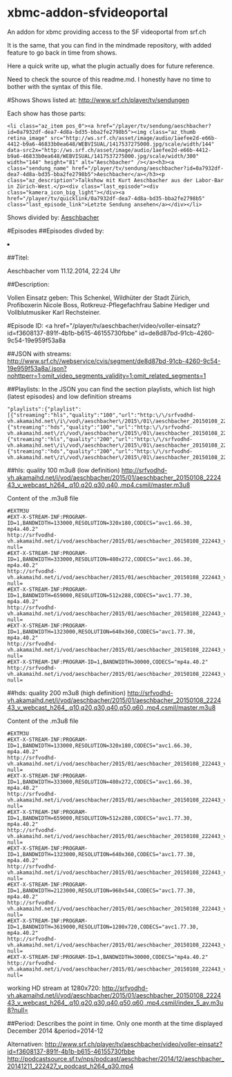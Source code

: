 # xbmc-addon-sfvideoportal
An addon for xbmc providing access to the SF videoportal from srf.ch

It is the same, that you can find in the mindmade repository, with added feature to go back in time from shows.

Here a quick write up, what the plugin actually does for future reference. 

Need to check the source of this readme.md. I honestly have no time to bother with the syntax of this file.

#Shows
Shows listed at: 
http://www.srf.ch/player/tv/sendungen

Each show has those parts:
~~~~~~~~~~~~~~~~~~~~~~~~~~~~~~~~~
<li class="az_item pos_0"><a href="/player/tv/sendung/aeschbacher?id=0a7932df-dea7-4d8a-bd35-bba2fe2798b5"><img class="az_thumb retina_image" src="http://ws.srf.ch/asset/image/audio/1aefee2d-e66b-4412-b9a6-46833b0ea648/WEBVISUAL/1417537275000.jpg/scale/width/144" data-src2x="http://ws.srf.ch/asset/image/audio/1aefee2d-e66b-4412-b9a6-46833b0ea648/WEBVISUAL/1417537275000.jpg/scale/width/300" width="144" height="81" alt="Aeschbacher" /></a><h3><a class="sendung_name" href="/player/tv/sendung/aeschbacher?id=0a7932df-dea7-4d8a-bd35-bba2fe2798b5">Aeschbacher</a></h3><p class="az_description">Talkshow mit Kurt Aeschbacher aus der Labor-Bar in Zürich-West.</p><div class="last_episode"><div class="kamera_icon_big_light"></div><a href="/player/tv/quicklink/0a7932df-dea7-4d8a-bd35-bba2fe2798b5" class="last_episode_link">Letzte Sendung ansehen</a></div></li>
~~~~~~~~~~~~~~~~~~~~~~~~~~~~~~~~~

Shows divided by:
 <a class="sendung_name" href="/player/tv/sendung/aeschbacher?id=0a7932df-dea7-4d8a-bd35-bba2fe2798b5">Aeschbacher</a>


#Episodes
##Episodes divded by:
<li class="sendung_item">

##Titel:
<div class="title_date">Aeschbacher vom 11.12.2014, 22:24 Uhr</div>

##Description:
<div class="description">Vollen Einsatz geben: This Schenkel, Wildhüter der Stadt Zürich, Profiboxerin Nicole Boss, Rotkreuz-Pflegefachfrau Sabine Hediger und Vollblutmusiker Karl Rechsteiner. </div>

#Episode ID:
<a href="/player/tv/aeschbacher/video/voller-einsatz?id=f3608137-891f-4b1b-b615-46155730fbbe"
id=de8d87bd-91cb-4260-9c54-19e959f53a8a

##JSON with streams:
http://www.srf.ch//webservice/cvis/segment/de8d87bd-91cb-4260-9c54-19e959f53a8a/.json?nohttperr=1;omit_video_segments_validity=1;omit_related_segments=1

##Playlists:
In the JSON you can find the section playlists, which list high (latest episodes) and low definition streams
~~~~~~~~~~~~~~~~~~~~~~~~~~~~~~~~~
"playlists":{"playlist":[{"streaming":"hls","quality":"100","url":"http:\/\/srfvodhd-vh.akamaihd.net\/i\/vod\/aeschbacher\/2015\/01\/aeschbacher_20150108_222443_v_webcast_h264_,q10,q20,q30,q40,.mp4.csmil\/master.m3u8"},{"streaming":"hds","quality":"100","url":"http:\/\/srfvodhd-vh.akamaihd.net\/z\/vod\/aeschbacher\/2015\/01\/aeschbacher_20150108_222443_v_webcast_h264_,q10,q20,q30,q40,.mp4.csmil\/manifest.f4m"},{"streaming":"hls","quality":"200","url":"http:\/\/srfvodhd-vh.akamaihd.net\/i\/vod\/aeschbacher\/2015\/01\/aeschbacher_20150108_222443_v_webcast_h264_,q10,q20,q30,q40,q50,q60,.mp4.csmil\/master.m3u8"},{"streaming":"hds","quality":"200","url":"http:\/\/srfvodhd-vh.akamaihd.net\/z\/vod\/aeschbacher\/2015\/01\/aeschbacher_20150108_222443_v_webcast_h264_,q10,q20,q30,q40,q50,q60,.mp4.csmil\/manifest.f4m"}]}
~~~~~~~~~~~~~~~~~~~~~~~~~~~~~~~~~


##hls: quality 100 m3u8 (low definition)
http://srfvodhd-vh.akamaihd.net/i/vod/aeschbacher/2015/01/aeschbacher_20150108_222443_v_webcast_h264_,q10,q20,q30,q40,.mp4.csmil/master.m3u8

Content of the .m3u8 file
~~~~~~~~~~~~~~~~~~~~~~~~~~~~~~~~~
#EXTM3U
#EXT-X-STREAM-INF:PROGRAM-ID=1,BANDWIDTH=133000,RESOLUTION=320x180,CODECS="avc1.66.30, mp4a.40.2"
http://srfvodhd-vh.akamaihd.net/i/vod/aeschbacher/2015/01/aeschbacher_20150108_222443_v_webcast_h264_,q10,q20,q30,q40,.mp4.csmil/index_0_av.m3u8?null=
#EXT-X-STREAM-INF:PROGRAM-ID=1,BANDWIDTH=333000,RESOLUTION=480x272,CODECS="avc1.66.30, mp4a.40.2"
http://srfvodhd-vh.akamaihd.net/i/vod/aeschbacher/2015/01/aeschbacher_20150108_222443_v_webcast_h264_,q10,q20,q30,q40,.mp4.csmil/index_1_av.m3u8?null=
#EXT-X-STREAM-INF:PROGRAM-ID=1,BANDWIDTH=659000,RESOLUTION=512x288,CODECS="avc1.77.30, mp4a.40.2"
http://srfvodhd-vh.akamaihd.net/i/vod/aeschbacher/2015/01/aeschbacher_20150108_222443_v_webcast_h264_,q10,q20,q30,q40,.mp4.csmil/index_2_av.m3u8?null=
#EXT-X-STREAM-INF:PROGRAM-ID=1,BANDWIDTH=1323000,RESOLUTION=640x360,CODECS="avc1.77.30, mp4a.40.2"
http://srfvodhd-vh.akamaihd.net/i/vod/aeschbacher/2015/01/aeschbacher_20150108_222443_v_webcast_h264_,q10,q20,q30,q40,.mp4.csmil/index_3_av.m3u8?null=
#EXT-X-STREAM-INF:PROGRAM-ID=1,BANDWIDTH=30000,CODECS="mp4a.40.2"
http://srfvodhd-vh.akamaihd.net/i/vod/aeschbacher/2015/01/aeschbacher_20150108_222443_v_webcast_h264_,q10,q20,q30,q40,.mp4.csmil/index_0_a.m3u8?null=

~~~~~~~~~~~~~~~~~~~~~~~~~~~~~~~~~


##hds: quality 200 m3u8 (high definition)
http://srfvodhd-vh.akamaihd.net/i/vod/aeschbacher/2015/01/aeschbacher_20150108_222443_v_webcast_h264_,q10,q20,q30,q40,q50,q60,.mp4.csmil/master.m3u8

Content of the .m3u8 file
~~~~~~~~~~~~~~~~~~~~~~~~~~~~~~~~~
#EXTM3U
#EXT-X-STREAM-INF:PROGRAM-ID=1,BANDWIDTH=133000,RESOLUTION=320x180,CODECS="avc1.66.30, mp4a.40.2"
http://srfvodhd-vh.akamaihd.net/i/vod/aeschbacher/2015/01/aeschbacher_20150108_222443_v_webcast_h264_,q10,q20,q30,q40,q50,q60,.mp4.csmil/index_0_av.m3u8?null=
#EXT-X-STREAM-INF:PROGRAM-ID=1,BANDWIDTH=333000,RESOLUTION=480x272,CODECS="avc1.66.30, mp4a.40.2"
http://srfvodhd-vh.akamaihd.net/i/vod/aeschbacher/2015/01/aeschbacher_20150108_222443_v_webcast_h264_,q10,q20,q30,q40,q50,q60,.mp4.csmil/index_1_av.m3u8?null=
#EXT-X-STREAM-INF:PROGRAM-ID=1,BANDWIDTH=659000,RESOLUTION=512x288,CODECS="avc1.77.30, mp4a.40.2"
http://srfvodhd-vh.akamaihd.net/i/vod/aeschbacher/2015/01/aeschbacher_20150108_222443_v_webcast_h264_,q10,q20,q30,q40,q50,q60,.mp4.csmil/index_2_av.m3u8?null=
#EXT-X-STREAM-INF:PROGRAM-ID=1,BANDWIDTH=1323000,RESOLUTION=640x360,CODECS="avc1.77.30, mp4a.40.2"
http://srfvodhd-vh.akamaihd.net/i/vod/aeschbacher/2015/01/aeschbacher_20150108_222443_v_webcast_h264_,q10,q20,q30,q40,q50,q60,.mp4.csmil/index_3_av.m3u8?null=
#EXT-X-STREAM-INF:PROGRAM-ID=1,BANDWIDTH=2123000,RESOLUTION=960x544,CODECS="avc1.77.30, mp4a.40.2"
http://srfvodhd-vh.akamaihd.net/i/vod/aeschbacher/2015/01/aeschbacher_20150108_222443_v_webcast_h264_,q10,q20,q30,q40,q50,q60,.mp4.csmil/index_4_av.m3u8?null=
#EXT-X-STREAM-INF:PROGRAM-ID=1,BANDWIDTH=3619000,RESOLUTION=1280x720,CODECS="avc1.77.30, mp4a.40.2"
http://srfvodhd-vh.akamaihd.net/i/vod/aeschbacher/2015/01/aeschbacher_20150108_222443_v_webcast_h264_,q10,q20,q30,q40,q50,q60,.mp4.csmil/index_5_av.m3u8?null=
#EXT-X-STREAM-INF:PROGRAM-ID=1,BANDWIDTH=30000,CODECS="mp4a.40.2"
http://srfvodhd-vh.akamaihd.net/i/vod/aeschbacher/2015/01/aeschbacher_20150108_222443_v_webcast_h264_,q10,q20,q30,q40,q50,q60,.mp4.csmil/index_0_a.m3u8?null=

~~~~~~~~~~~~~~~~~~~~~~~~~~~~~~~~~


working HD stream at 1280x720: http://srfvodhd-vh.akamaihd.net/i/vod/aeschbacher/2015/01/aeschbacher_20150108_222443_v_webcast_h264_,q10,q20,q30,q40,q50,q60,.mp4.csmil/index_5_av.m3u8?null=

##Period:
Describes the point in time. Only one month at the time displayed
December 2014
&period=2014-12







Alternativen:
http://www.srf.ch/player/tv/aeschbacher/video/voller-einsatz?id=f3608137-891f-4b1b-b615-46155730fbbe
http://podcastsource.sf.tv/nps/podcast/aeschbacher/2014/12/aeschbacher_20141211_222427_v_podcast_h264_q30.mp4







